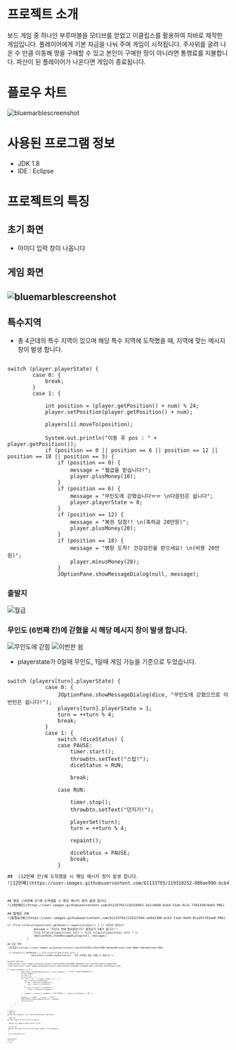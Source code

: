 # 프로젝트 소개
보드 게임 중 하나인 부루마블을 모티브를 얻었고 이클립스를 활용하여 자바로 제작한 게임입니다.
플레이어에게 기본 자금을 나눠 주며 게임이 시작됩니다.
주사위를 굴려 나온 수 만큼 이동해 땅을 구매할 수 있고 본인이 구매한 땅이 아니라면 통행료를 지불합니다.
파산이 된 플레이어가 나온다면 게임이 종료됩니다. 

# 플로우 차트
![bluemarblescreenshot](https://user-images.githubusercontent.com/61133793/119252199-df1c2280-bbe5-11eb-8f9e-b4a61e75d280.PNG)

# 사용된 프로그램 정보
- JDK 1.8 
- IDE : Eclipse

# 프로젝트의 특징 
## 초기 화면
- 아이디 입력 창이 나옵니다


## 게임 화면 
![bluemarblescreenshot](https://user-images.githubusercontent.com/61133793/119252199-df1c2280-bbe5-11eb-8f9e-b4a61e75d280.PNG)
- 

## 특수지역

- 총 4군데의 특수 지역이 있으며 해당 특수 지역에 도착했을 때, 지역에 맞는 메시지 창이 발생 합니다.
<pre><code>
switch (player.playerState) {
		case 0: {
			break;
		}
		case 1: {
			
			int position = (player.getPosition() + num) % 24;
			player.setPosition(player.getPosition() + num);

			players[i].moveTo(position);

			System.out.println("이동 후 pos : " + player.getPosition());
			if (position == 0 || position == 6 || position == 12 || position == 18 || position == 3) { 
				if (position == 0) {
					message = "월급을 받습니다!";
					player.plusMoney(10);
				}			
				if (position == 6) {
					message = "무인도에 갇혔습니다ㅠㅠ \n다음턴은 쉽니다";
					player.playerState = 0;
				}
				if (position == 12) {
					message = "복권 당첨!! \n(축하금 20만원)";
					player.plusMoney(20);
				}
				if (position == 18) {
					message = "병원 도착! 건강검진을 받으세요! \n(비용 20만원)";
					player.minusMoney(20);
				}
				JOptionPane.showMessageDialog(null, message); </code></pre>
### 출발지
![월급](https://user-images.githubusercontent.com/61133793/119317799-79966780-bcb3-11eb-99ac-7c67bc1e1e68.PNG)

### 무인도 (6번째 칸)에 갇혔을 시 해당 메시지 창이 발생 합니다.
 ![무인도에 갇힘](https://user-images.githubusercontent.com/61133793/119319793-d561f000-bcb5-11eb-9f99-858009bcf872.PNG)
 ![이번판 쉼](https://user-images.githubusercontent.com/61133793/119319832-dd219480-bcb5-11eb-858c-8ff55dc6fdc3.PNG)
- playerstate가 0일때 무인도, 1일때 게임 가능을 기준으로 두었습니다.
<pre><code> 
switch (players[turn].playerState) {
			case 0: {
				JOptionPane.showMessageDialog(dice, "무인도에 갇혔으므로 이번턴은 쉽니다!");
				players[turn].playerState = 1;
				turn = ++turn % 4;
				break;
			}
			case 1: {
				switch (diceStatus) {
				case PAUSE:
					timer.start();
					throwbtn.setText("스탑!");
					diceStatus = RUN;

					break;

				case RUN:

					timer.stop();
					throwbtn.setText("던지기!");

					playerSet(turn);
					turn = ++turn % 4;

					repaint();

					diceStatus = PAUSE;
					break;
				} <code><pre>
##  (12번째 칸)에 도착했을 시 해당 메시지 창이 발생 합니다.
![12번째](https://user-images.githubusercontent.com/61133793/119318252-080ae900-bcb4-11eb-8776-305c690000bf.PNG)
<pre><code>
<code><pre>
## 병원 (18번째 칸)에 도착했을 시 해당 메시지 창이 발생 합니다.
![18번째칸](https://user-images.githubusercontent.com/61133793/119318403-3a1c4b00-bcb4-11eb-9c3c-7381439c9e93.PNG)

## 통행료 2배
![통행료2배](https://user-images.githubusercontent.com/61133793/119317944-ae0a2380-bcb3-11eb-9ee9-8ca29f702ae0.PNG)
<pre><code>if (Tile.tileList[position].getOwner().equals(player)) { // 자신의 땅이니?
				message = "자신의 땅에 돌아왔습니다! 통행료가 2배가 됩니다!";
				Tile.tileList[position].toll = Tile.tileList[position].toll * 2;
				JOptionPane.showMessageDialog(null, message);
			} <code><pre>
## 자금 부족
![돈업승ㅁ](https://user-images.githubusercontent.com/61133793/119317900-9a5ebd00-bcb3-11eb-88db-f60ceddfcde2.PNG)
<pre><code> if (players[i].getMoney() < Tile.tileList[position].toll) {
					JOptionPane.showMessageDialog(null, "돈이 부족해서 땅을 구매할 수 없습니다!"); <code><pre>

## 파산과 최종 순위
![파산](https://user-images.githubusercontent.com/61133793/119318008-c0845d00-bcb3-11eb-918d-00caacc5b48a.PNG)
![최종 순위](https://user-images.githubusercontent.com/61133793/119318034-c8dc9800-bcb3-11eb-83b1-18af9b7950f2.PNG)
<pre><code>if (player.getMoney() <= 0) {
				JOptionPane.showMessageDialog(null, player.getName() + "의 파산! \n게임이 종료되었습니다!");
				String endGame = "";
				int max = 0 ;
				String winner = "";		
				for (int j = 0; j < players.length; ++j)	{				
					max = players[j].getMoney();
					if (max < players[j].getMoney()) {
						max = players[j].getMoney();
					}
					if (max == players[j].getMoney()) {
						winner = players[j].getName();
					}	
					endGame += players[j].getName() +"님의 보유금액 : "+ players[j].getMoney() +"원 \n";
				}
				endGame += "\n승자는 " + winner + "입니다!";
				JOptionPane.showMessageDialog(null, endGame);
				System.exit(1);
			}
		}
	}
<code><pre>
        
# 어려웠던 점
- 좌표값 설정
땅에 대한 정보가 필요했습니다. 마우스 포인터의 위치를 통해 X값과 Y값을 알아냈고,

- 게임말 이동 
처음 설계는 게임말이 해당 위치에 곧바로 나오게 했습니다. 

- 플레이어가 땅을 구매했을 때 플레이어 땅이라거 저장 안됨 

- 보유 금액 갱신
 플레이어의 금액이 제대로 갱신되지 않고 마지막 플레이어 라벨에서만  금액이 변경되었습니다. 
<pre><code> zz <code><pre>

- 플레이어가 구매한다고했을때 돈이 깎이는거 




# 앞으로 개선 해야할 것
 통신 써야되니까

# 시연 영상

